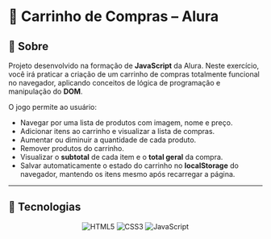 # 🛒 Carrinho de Compras – Alura

## 📝 Sobre

Projeto desenvolvido na formação de **JavaScript** da Alura. Neste exercício, você irá praticar a criação de um carrinho de compras totalmente funcional no navegador, aplicando conceitos de lógica de programação e manipulação do **DOM**.

O jogo permite ao usuário:
- Navegar por uma lista de produtos com imagem, nome e preço.  
- Adicionar itens ao carrinho e visualizar a lista de compras.  
- Aumentar ou diminuir a quantidade de cada produto.  
- Remover produtos do carrinho.  
- Visualizar o **subtotal** de cada item e o **total geral** da compra.  
- Salvar automaticamente o estado do carrinho no **localStorage** do navegador, mantendo os itens mesmo após recarregar a página.

---

## 🚀 Tecnologias

<p align="center">
  <img src="https://img.shields.io/badge/HTML5-E34F26?style=for-the-badge&logo=html5&logoColor=white" alt="HTML5" />
  <img src="https://img.shields.io/badge/CSS3-1572B6?style=for-the-badge&logo=css3&logoColor=white" alt="CSS3" />
  <img src="https://img.shields.io/badge/JavaScript-F0DB4F?style=for-the-badge&logo=javascript&logoColor=black" alt="JavaScript" />
</p>



